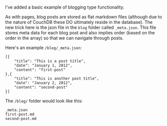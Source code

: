 I've added a basic example of blogging type functionality.

As with pages, blog posts are stored as flat markdown files (although due to the nature of CouchDB these DO ultimately reside in the database). The new trick here is the json file in the `blog` folder called `_meta.json`. This file stores meta data for each blog post and also implies order (based on the order in the array) so that we can navigate through posts.

Here's an example `/blog/_meta.json`:

    [{
    	"title": "This is a post title",
    	"date": "January 1, 2012",
    	"content": "first-post"
    },{
    	"title": "This is another post title",
    	"date": "January 2, 2012",
    	"content": "second-post"
    }]
    
The `/blog/` folder would look like this:

    _meta.json
    first-post.md
    second-post.md